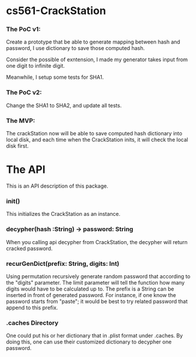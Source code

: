 # cs561-CrackStation

### The PoC v1:

Create a prototype that be able to generate mapping between hash and password, I use dictionary to save those computed hash. 

Consider the possible of exntension, I made my generator takes input from one digit to infinite digit.

Meanwhile, I setup some tests for SHA1.

### The PoC v2:

Change the SHA1 to SHA2, and update all tests.

### The MVP:

The crackStation now will be able to save computed hash dictionary into local disk, and each time when the CrackStation inits, it will check the local disk first.


# The API

This is an API description of this package.

### init()

This initializes the CrackStation as an instance.

### decypher(hash :String) -> password: String

When you calling api decypher from CrackStation, the decypher will return cracked password.

### recurGenDict(prefix: String, digits: Int)

Using permutation recursively generate random password that according to the "digits" parameter. The limit parameter will tell the function how many digits would have to be calculated up to. The prefix is a String can be inserted in front of generated password. For instance, if one know the password starts from "paste"; it would be best to try related password that append to this prefix.

### .caches Directory

One could put his or her dictionary that in .plist format under \.caches. By doing this, one can use their customized dictionary to decypher one password. 